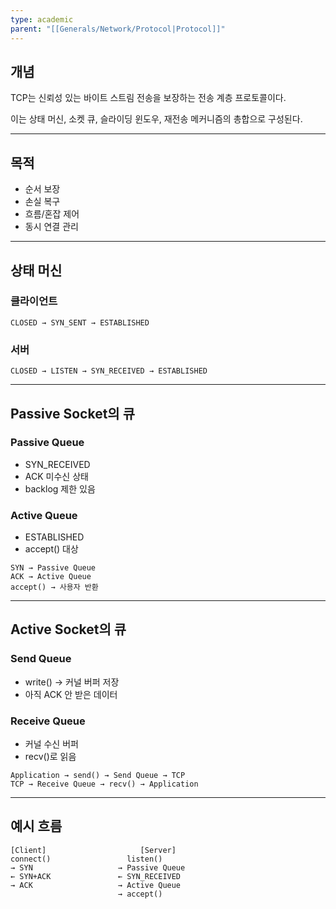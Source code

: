 ```yaml
---
type: academic
parent: "[[Generals/Network/Protocol|Protocol]]"
---
```

## 개념

TCP는 신뢰성 있는 바이트 스트림 전송을 보장하는 전송 계층 프로토콜이다.

이는 상태 머신, 소켓 큐, 슬라이딩 윈도우, 재전송 메커니즘의 총합으로 구성된다.

---

## 목적

- 순서 보장
- 손실 복구
- 흐름/혼잡 제어
- 동시 연결 관리

---

## 상태 머신

### 클라이언트

```
CLOSED → SYN_SENT → ESTABLISHED

```

### 서버

```
CLOSED → LISTEN → SYN_RECEIVED → ESTABLISHED

```

---

## Passive Socket의 큐

### Passive Queue

- SYN_RECEIVED
- ACK 미수신 상태
- backlog 제한 있음

### Active Queue

- ESTABLISHED
- accept() 대상

```
SYN → Passive Queue
ACK → Active Queue
accept() → 사용자 반환

```

---

## Active Socket의 큐

### Send Queue

- write() → 커널 버퍼 저장
- 아직 ACK 안 받은 데이터

### Receive Queue

- 커널 수신 버퍼
- recv()로 읽음

```
Application → send() → Send Queue → TCP
TCP → Receive Queue → recv() → Application

```

---

## 예시 흐름

```
[Client]                     [Server]
connect()                 listen()
→ SYN                   → Passive Queue
← SYN+ACK               ← SYN_RECEIVED
→ ACK                   → Active Queue
                        → accept()

```